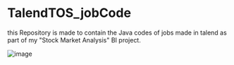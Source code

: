 # TalendTOS_jobCode
this Repository is made to contain the Java codes of jobs made in talend as part of my "Stock Market Analysis" BI project.

![image](https://user-images.githubusercontent.com/112795469/213301070-bec33426-bcc0-45e4-81df-04e3f5fcdbb9.png)
